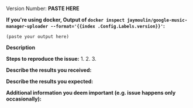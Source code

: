 <!--
If you are reporting a new issue, make sure that we do not have any duplicates
already open. You can ensure this by searching the issue list for this
repository. If there is a duplicate, please close your issue and add a comment
to the existing issue instead.

If you suspect your issue is a bug, please edit your issue description to
include the BUG REPORT INFORMATION shown below. If you fail to provide this
information within 7 days, we cannot debug your issue and will close it. We
will, however, reopen it if you later provide the information.

For more information about reporting issues, see
https://github.com/jaymoulin/google-music-manager-uploader/blob/master/CONTRIBUTING.md

You do NOT have to include this information if this is a FEATURE REQUEST

If you find this useful, please consider starring the repo and/or donating 
People showing interest attract more attention ;)
-->

Version Number: **PASTE HERE**

**If you're using docker, Output of `docker inspect jaymoulin/google-music-manager-uploader --format='{{index .Config.Labels.version}}'`:**

```
(paste your output here)
```

<!--
Make sure it matches the latest version. To update : `docker pull jaymoulin/google-music-manager-uploader`
-->

**Description**

<!--
Briefly describe the problem you are having in a few paragraphs.
-->

**Steps to reproduce the issue:**
1.
2.
3.

**Describe the results you received:**


**Describe the results you expected:**


**Additional information you deem important (e.g. issue happens only occasionally):**
